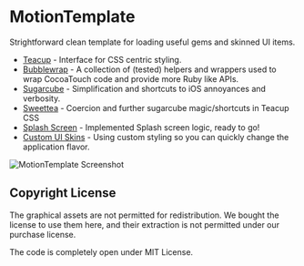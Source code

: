 # MotionTemplate #

Strightforward clean template for loading useful gems and skinned UI items.
* [Teacup](https://github.com/rubymotion/teacup) - Interface for CSS centric styling.
* [Bubblewrap](https://github.com/rubymotion/BubbleWrap) - A collection of (tested) helpers and wrappers used to wrap CocoaTouch code and provide more Ruby like APIs.
* [Sugarcube](https://github.com/rubymotion/sugarcube) - Simplification and shortcuts to iOS annoyances and verbosity.
* [Sweettea](https://github.com/colinta/sweettea) - Coercion and further sugarcube magic/shortcuts in Teacup CSS
* [Splash Screen](https://github.com/IconoclastLabs/SplashMotion) - Implemented Splash screen logic, ready to go!
* [Custom UI Skins](http://graphicriver.net/item/ui-pack-for-ios-by-rebirthpixel/2577167?WT.ac=search_thumb&WT.seg_1=search_thumb&WT.z_author=rebirthpixel) - Using custom styling so you can quickly change the application flavor.

![MotionTemplate Screenshot](http://i.imgur.com/1Sdiafe.png "MotionTemplate")

## Copyright License ##

The graphical assets are not permitted for redistribution.  We bought
the license to use them here, and their extraction is not permitted
under our purchase license.

The code is completely open under MIT License.
